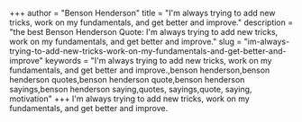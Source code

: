 +++
author = "Benson Henderson"
title = "I'm always trying to add new tricks, work on my fundamentals, and get better and improve."
description = "the best Benson Henderson Quote: I'm always trying to add new tricks, work on my fundamentals, and get better and improve."
slug = "im-always-trying-to-add-new-tricks-work-on-my-fundamentals-and-get-better-and-improve"
keywords = "I'm always trying to add new tricks, work on my fundamentals, and get better and improve.,benson henderson,benson henderson quotes,benson henderson quote,benson henderson sayings,benson henderson saying,quotes, sayings,quote, saying, motivation"
+++
I'm always trying to add new tricks, work on my fundamentals, and get better and improve.

